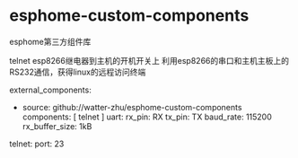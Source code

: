 # esphome-custom-components
esphome第三方组件库

telnet
esp8266继电器到主机的开机开关上
利用esp8266的串口和主机主板上的RS232通信，获得linux的远程访问终端

external_components:
  - source: github://watter-zhu/esphome-custom-components
    components: [ telnet ]
uart:
  rx_pin: RX
  tx_pin: TX
  baud_rate: 115200
  rx_buffer_size: 1kB

telnet:
  port: 23
